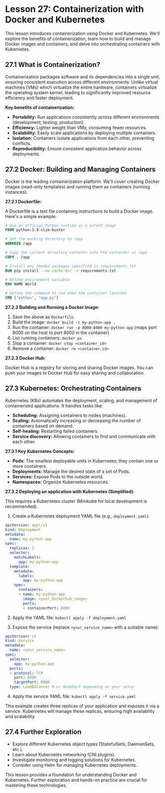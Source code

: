 # Lesson 27: Containerization with Docker and Kubernetes

This lesson introduces containerization using Docker and Kubernetes. We'll explore the benefits of containerization, learn how to build and manage Docker images and containers, and delve into orchestrating containers with Kubernetes.

## 27.1 What is Containerization?

Containerization packages software and its dependencies into a single unit, ensuring consistent execution across different environments.  Unlike virtual machines (VMs) which virtualize the entire hardware, containers virtualize the operating system kernel, leading to significantly improved resource efficiency and faster deployment.

**Key benefits of containerization:**

* **Portability:** Run applications consistently across different environments (development, testing, production).
* **Efficiency:** Lighter weight than VMs, consuming fewer resources.
* **Scalability:** Easily scale applications by deploying multiple containers.
* **Isolation:** Containers isolate applications from each other, preventing conflicts.
* **Reproducibility:**  Ensure consistent application behavior across deployments.


## 27.2 Docker: Building and Managing Containers

Docker is the leading containerization platform. We'll cover creating Docker images (read-only templates) and running them as containers (running instances).

**27.2.1 Dockerfile:**

A Dockerfile is a text file containing instructions to build a Docker image.  Here's a simple example:

```dockerfile
# Use an official Python runtime as a parent image
FROM python:3.9-slim-buster

# Set the working directory to /app
WORKDIR /app

# Copy the current directory contents into the container at /app
COPY . /app

# Install any needed packages specified in requirements.txt
RUN pip install --no-cache-dir -r requirements.txt

# Define environment variable
ENV NAME World

# Define the command to run when the container launches
CMD ["python", "app.py"]
```

**27.2.2 Building and Running a Docker Image:**

1.  Save the above as `Dockerfile`.
2.  Build the image: `docker build -t my-python-app .`
3.  Run the container: `docker run -p 8000:8000 my-python-app`  (maps port 8000 on the host to port 8000 in the container)
4.  List running containers: `docker ps`
5.  Stop a container: `docker stop <container_id>`
6.  Remove a container: `docker rm <container_id>`


**27.2.3 Docker Hub:**

Docker Hub is a registry for storing and sharing Docker images.  You can push your images to Docker Hub for easy sharing and collaboration.


## 27.3 Kubernetes: Orchestrating Containers

Kubernetes (K8s) automates the deployment, scaling, and management of containerized applications.  It handles tasks like:

* **Scheduling:** Assigning containers to nodes (machines).
* **Scaling:** Automatically increasing or decreasing the number of containers based on demand.
* **Self-healing:** Restarting failed containers.
* **Service discovery:** Allowing containers to find and communicate with each other.

**27.3.1 Key Kubernetes Concepts:**

* **Pods:** The smallest deployable units in Kubernetes; they contain one or more containers.
* **Deployments:** Manage the desired state of a set of Pods.
* **Services:** Expose Pods to the outside world.
* **Namespaces:** Organize Kubernetes resources.


**27.3.2 Deploying an application with Kubernetes (Simplified):**

This requires a Kubernetes cluster (Minikube for local development is recommended).

1.  Create a Kubernetes deployment YAML file (e.g., `deployment.yaml`):

```yaml
apiVersion: apps/v1
kind: Deployment
metadata:
  name: my-python-app
spec:
  replicas: 3
  selector:
    matchLabels:
      app: my-python-app
  template:
    metadata:
      labels:
        app: my-python-app
    spec:
      containers:
      - name: my-python-app
        image: <your_dockerhub_image>
        ports:
        - containerPort: 8000
```

2. Apply the YAML file: `kubectl apply -f deployment.yaml`

3. Expose the service (replace `<your_service_name>` with a suitable name):

```yaml
apiVersion: v1
kind: Service
metadata:
  name: <your_service_name>
spec:
  selector:
    app: my-python-app
  ports:
  - protocol: TCP
    port: 8000
    targetPort: 8000
  type: LoadBalancer # or NodePort depending on your setup
```

4. Apply the service YAML file: `kubectl apply -f service.yaml`

This example creates three replicas of your application and exposes it via a service.  Kubernetes will manage these replicas, ensuring high availability and scalability.


## 27.4 Further Exploration

* Explore different Kubernetes object types (StatefulSets, DaemonSets, etc.).
* Learn about Kubernetes networking (CNI plugins).
* Investigate monitoring and logging solutions for Kubernetes.
* Consider using Helm for managing Kubernetes deployments.


This lesson provides a foundation for understanding Docker and Kubernetes.  Further exploration and hands-on practice are crucial for mastering these technologies.
